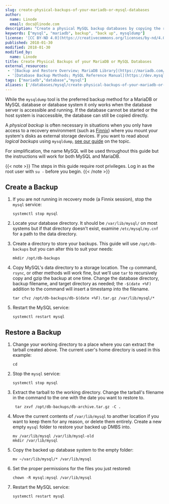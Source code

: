 ```yaml
---
slug: create-physical-backups-of-your-mariadb-or-mysql-databases
author:
  name: Linode
  email: docs@linode.com
description: "Create a physical MySQL backup databases by copying the relevant filesystem parts. Useful for recovering inaccessible databases."
keywords: ["mysql", "mariadb", backup", "back up", mysqldump"]
license: '[CC BY-ND 4.0](https://creativecommons.org/licenses/by-nd/4.0)'
published: 2018-01-30
modified: 2018-01-30
modified_by:
  name: Linode
title: Create Physical Backups of your MariaDB or MySQL Databases
external_resources:
 - '[Backup and Restore Overview; MariaDB Library](https://mariadb.com/kb/en/library/backup-and-restore-overview/)'
 - '[Database Backup Methods; MySQL Reference Manual](https://dev.mysql.com/doc/refman/5.7/en/backup-methods.html)'
tags: ["mariadb","database","mysql"]
aliases: ['/databases/mysql/create-physical-backups-of-your-mariadb-or-mysql-databases/']
---
```


While the `mysqldump` tool is the preferred backup method for a MariaDB or MySQL database or database system it only works when the database server is accessible and running. If the database cannot be started or the host system is inaccessible, the database can still be copied directly.

A *physical backup* is often necessary in situations when you only have access to a recovery environment (such as [Finnix](/docs/troubleshooting/rescue-and-rebuild/)) where you mount your system's disks as external storage devices. If you want to read about *logical backups* using `mysqldump`, [see our guide](/docs/databases/mysql/use-mysqldump-to-back-up-mysql-or-mariadb/) on the topic.

For simplification, the name MySQL will be used throughout this guide but the instructions will work for both MySQL and MariaDB.

{{< note >}}
The steps in this guide require root privileges. Log in as the root user with `su -` before you begin.
{{< /note >}}

## Create a Backup

1.  If you are not running in recovery mode (a Finnix session), stop the `mysql` service:

        systemctl stop mysql

2.  Locate your database directory. It should be `/var/lib/mysql/` on most systems but if that directory doesn't exist, examine `/etc/mysql/my.cnf` for a path to the data directory.

3.  Create a directory to store your backups. This guide will use `/opt/db-backups` but you can alter this to suit your needs:

        mkdir /opt/db-backups

4.  Copy MySQL's data directory to a storage location. The `cp` command, `rsync`, or other methods will work fine, but we'll use `tar` to recursively copy and gzip the backup at one time. Change the database directory, backup filename, and target directory as needed; the `-$(date +%F)` addition to the command will insert a timestamp into the filename.

        tar cfvz /opt/db-backups/db-$(date +%F).tar.gz /var/lib/mysql/*

5.  Restart the MySQL service:

        systemctl restart mysql

## Restore a Backup

1.  Change your working directory to a place where you can extract the tarball created above. The current user's home directory is used in this example:

        cd

2.  Stop the `mysql` service:

        systemctl stop mysql

3. Extract the tarball to the working directory. Change the tarball's filename in the command to the one with the date you want to restore to.

        tar zxvf /opt/db-backups/db-archive.tar.gz -C .

4.  Move the current contents of `/var/lib/mysql` to another location if you want to keep them for any reason, or delete them entirely. Create a new empty `mysql` folder to restore your backed up DMBS into.

        mv /var/lib/mysql /var/lib/mysql-old
        mkdir /var/lib/mysql

5.  Copy the backed up database system to the empty folder:

        mv ~/var/lib/mysql/* /var/lib/mysql

6.  Set the proper permissions for the files you just restored:

        chown -R mysql:mysql /var/lib/mysql

7.  Restart the MySQL service:

        systemctl restart mysql
